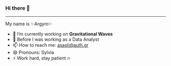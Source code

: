 ### Hi there 👋
********************************
My name is ✨Argyro✨

- 🔭 I’m currently working on **Gravitational Waves**
- 🌱 Before I was working as a Data Analyst
- 📫 How to reach me: asasli@auth.gr
- 😄 Pronouns: Sylvia
- ⚡ Work hard, stay patient 🔥
